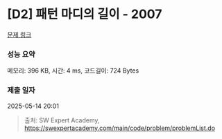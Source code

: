 # [D2] 패턴 마디의 길이 - 2007 

[문제 링크](https://swexpertacademy.com/main/code/problem/problemDetail.do?contestProbId=AV5P1kNKAl8DFAUq) 

### 성능 요약

메모리: 396 KB, 시간: 4 ms, 코드길이: 724 Bytes

### 제출 일자

2025-05-14 20:01



> 출처: SW Expert Academy, https://swexpertacademy.com/main/code/problem/problemList.do